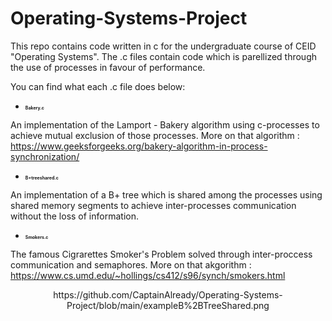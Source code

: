 # Operating-Systems-Project

This repo contains code written in c for the undergraduate course of CEID "Operating Systems".
The .c files contain code which is parellized through the use of processes in favour of performance.

You can find what each .c file does below:

* <h2 style ="font-size: 0.5em">Bakery.c</h2>
An implementation of the Lamport - Bakery algorithm using c-processes to achieve mutual exclusion of those processes.
More on that algorithm : https://www.geeksforgeeks.org/bakery-algorithm-in-process-synchronization/

* <h2 style ="font-size: 0.5em">B+treeshared.c</h2>
An implementation of a B+ tree which is shared among the processes using shared memory segments to achieve inter-processes communication without the loss of information.

* <h2 style ="font-size: 0.5em">Smokers.c</h2>
The famous Cigrarettes Smoker's Problem solved through inter-proccess communication and semaphores.
More on that akgorithm : https://www.cs.umd.edu/~hollings/cs412/s96/synch/smokers.html

<p align="center">
<a>
  https://github.com/CaptainAlready/Operating-Systems-Project/blob/main/exampleB%2BTreeShared.png
</a> 
  </p> 

